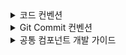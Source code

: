 <details>
  
<summary> 코드 컨벤션 </summary>

### ✅ 컴포넌트 & 함수 Export 규칙

| 항목                              | 방식              | 예시                              |     |
| --------------------------------- | ----------------- | --------------------------------- | --- |
| **페이지 컴포넌트 (`page.tsx`)**  | `default export`  | `export default HomePage(){}`     |     |
| **일반 UI 컴포넌트**              | `named export`    | `export function Button() {}`     |     |
| **Hook / Util / Model / Service** | `named export`    | `export const useUser = () => {}` |     |
| **index.ts**                      | `named re-export` | `export * from './Button'`        |     |

### ✅ 파일명 컨벤션

- 파일명(케밥케이스): `my-component.tsx` ,`use-user.ts`

### ✅ 함수명 컨벤션

- 클릭 : `handleButtonClick` ex: `handleStartButtonClick`
- submit : `handleFormSubmit`
</details>



<details>
  
<summary> Git Commit 컨벤션 </summary>
 
### 🏷️  사용 가능한 커밋 타입

| 타입        | 설명 |
|-------------|------|
| `feat`      | 새로운 기능 추가 |
| `fix`       | 버그 수정 (작동 오류, 예외 상황 등) |
| `refactor`  | 코드 리팩토링 (동작 변화 없이 구조 개선) |
| `bug`       | QA나 사용자 피드백 기반의 오류 수정 |
| `chore`     | 빌드 설정, 패키지 업데이트, 기타 유지보수 작업 |

> `fix`와 `bug`는 모두 오류 수정용이지만 구분해서 사용합니다:
> - `fix`: 개발 중 발견한 버그, 논리 오류 수정
> - `bug`: QA, 테스트, 운영 중 발견된 사용자 영향 이슈 대응

### 커밋메시지 작성법
```text
(지라카드 키값)  (타입) : (진행한 내용)
```
</details>


<details>
  <summary>공통 컴포넌트 개발 가이드</summary>

# 🛠 공통 컴포넌트 개발 가이드

## 📂 폴더 구조

공통 UI 컴포넌트는 `/src/shared/ui/` 하위에 위치합니다.

```
/src
├── shared
│ └── ui
│   ├── button
│   │ ├── button.tsx // 필수 
│   │ ├── button.test.tsx // 필수
│   │ ├── button.stories.tsx // 필수
│   │ ├── button.types.ts //  선택
│   │ ├── button.module.css (또는 Tailwind + cva) // 선택
│   │ └── index.ts // 필수
│   └── ...
```

---

## 개발 절차

### 2.1 컴포넌트 생성

1. `/src/shared/ui/` 하위에 작업할 컴포넌트 폴더 생성
2. 파일 구성 :
   - **`컴포넌트명.tsx`** : 컴포넌트 본문
   - **`컴포넌트명.stories.tsx`** : Storybook 스토리
   - **`컴포넌트명.test.tsx`** : Jest 테스트 코드
   - **`index.ts`** : export 모음

### 2.2 cva(Class Variance Authority) 사용법

**Tailwind CSS 변형 스타일** 을 관리하기 위해 cva를 사용합니다.

```ts
// Button.tsx
import { cva } from 'class-variance-authority';
import { cn } from '@/shared/lib/utils';

const buttonVariants = cva(
  'inline-flex items-center justify-center rounded-md text-sm font-medium transition-colors',
  {
    variants: {
      variant: {
        primary: 'bg-blue-500 text-white hover:bg-blue-600',
        secondary: 'bg-gray-200 text-gray-900 hover:bg-gray-300',
      },
      size: {
        sm: 'px-3 py-1 text-sm',
        md: 'px-4 py-2 text-base',
      },
    },
    defaultVariants: {
      variant: 'primary',
      size: 'md',
    },
  }
);

type ButtonProps = React.ButtonHTMLAttributes<HTMLButtonElement> & {
  variant?: 'primary' | 'secondary';
  size?: 'sm' | 'md';
};

export const Button = ({ variant, size, className, ...props }: ButtonProps) => {
  return (
    <button className={cn(buttonVariants({ variant, size }), className)} {...props} />
  );
};

```

---

### 2.3 Storybook 작성

1. `.stories.tsx` 파일 생성
2. 컴포넌트의 다양한 상태(variant, size, disabled 등) 정의
3. `Controls`로 props를 실시간 변경 가능하게 설정
4. `docs` 탭에서 자동 문서화 확인

```ts
// Button.stories.tsx
import type { Meta, StoryObj } from '@storybook/react-vite'
import { Button } from './Button'

const meta: Meta<typeof Button> = {
  title: 'Shared/Button',
  component: Button,
  tags: ['autodocs'],
}
export default meta

type Story = StoryObj<typeof Button>

export const Primary: Story = {
  args: {
    variant: 'primary',
    children: 'Primary Button',
  },
}

export const Secondary: Story = {
  args: {
    variant: 'secondary',
    children: 'Secondary Button',
  },
}
```

---

### 2.3 테스트 코드 작성 (Jest + React Testing Library)

1. `.test.tsx` 파일 작성
2. 기본 렌더링 테스트
3. 상호작용 이벤트 테스트 (click, input 등)
4. 접근성 속성 검사(`getByRole`, `getByLabelText` 등)

```ts
// Button.test.tsx
import { render, screen } from '@testing-library/react';
import { Button } from './Button';

describe('Button', () => {
  it('renders children text', () => {
    render(<Button>Click Me</Button>);
    expect(screen.getByText('Click Me')).toBeInTheDocument();
  });
});
```

---

## 3. 접근성(Accessibility, A11y) 체크

- `aria-label`, `role` 속성을 통해 스크린 리더에서 의미 있게 읽히도록 함
- 버튼, 링크, 폼 요소는 키보드로 접근 가능해야 함
- `getByRole` 기반의 테스트로 접근성 보장

---

## 4. Storybook 실행 & 배포

**실행**

```bash
yarn storybook
```

**빌드**

```bash
yarn build-storybook
```

## 5. 테스트 코드 실행

**실행**

```bash
yarn test
```

**변경사항 감지 모드**

```bash
yarn test --watch
```

## 6. 개발 체크리스트

- [] 컴포넌트는 단일 책임 원칙 준수
- [] props 타입 정의 완료 (.type.ts)
- [] Storybook 에서 모든 상태 확인 가능
- [] Jest테스트 80% 이상 커버리지 유지
- [] 접근성 속성 (aria-\* , role) 적용
- [] TailwindCSS + CVA 로 variant 관리

## 6. PR 작성 시

1. 구현 내용 요약 (필수)
2. Stroybook 링크 (필수)
3. 리뷰 포인트

## 목표

- 재사용성 높은 컴포넌트 개발
- UI/UX 일관성 유지
- 접근성 준수
- 스토리북 기반 시각적 문서화
- 테스트 코드 기반 신뢰성 확보

</details>
